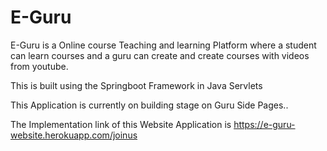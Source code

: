 # E-Guru
E-Guru is a Online course Teaching and learning Platform where a student can learn courses and a guru can create and create courses with videos from youtube.

This is built using the Springboot Framework in Java Servlets

This Application is currently on building stage on Guru Side Pages..

The Implementation link of this Website Application is 
https://e-guru-website.herokuapp.com/joinus

